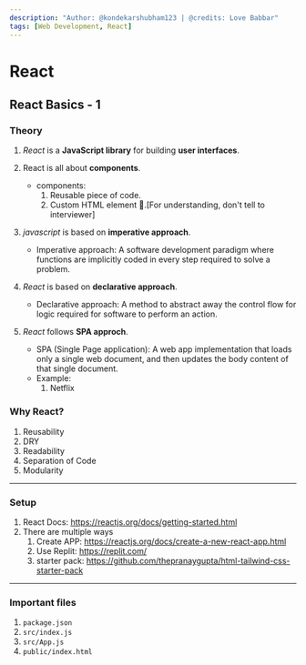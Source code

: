 ```yaml
---
description: "Author: @kondekarshubham123 | @credits: Love Babbar"
tags: [Web Development, React]
---
```


# React

## React Basics - 1

### Theory

1. *React* is a **JavaScript library** for building **user interfaces**.

2. React is all about **components**.
    - components: 
        1. Reusable piece of code.
        2. Custom HTML element 🤫.[For understanding, don't tell to interviewer]

3. *javascript* is based on **imperative approach**.
    - Imperative approach: A software development paradigm where functions are implicitly coded in every step required to solve a problem.

4. *React* is based on **declarative approach**.
    - Declarative approach: A method to abstract away the control flow for logic required for software to perform an action.

5. *React* follows **SPA approch**.
    - SPA (Single Page application): A web app implementation that loads only a single web document, and then updates the body content of that single document.
    - Example: 
        1. Netflix  


### Why React?

1. Reusability
2. DRY
3. Readability
4. Separation of Code
5. Modularity

---

### Setup

1.  React Docs: https://reactjs.org/docs/getting-started.html
2.  There are multiple ways  
    1.  Create APP: https://reactjs.org/docs/create-a-new-react-app.html
    2.  Use Replit: https://replit.com/
    3.  starter pack: https://github.com/thepranaygupta/html-tailwind-css-starter-pack

---

### Important files

1. `package.json`
2. `src/index.js`
3. `src/App.js`
5. `public/index.html`